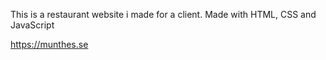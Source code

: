 This is a restaurant website i made for a client. Made with HTML, CSS and JavaScript

https://munthes.se
